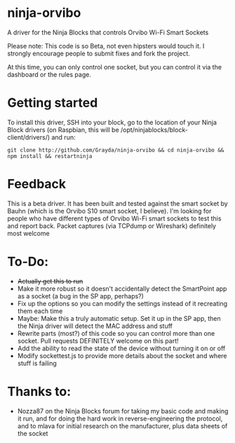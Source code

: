 ninja-orvibo
============

A driver for the Ninja Blocks that controls Orvibo Wi-Fi Smart Sockets

Please note: This code is so Beta, not even hipsters would touch it. I strongly encourage people to submit fixes and fork the project.

At this time, you can only control one socket, but you can control it via the dashboard or the rules page. 

Getting started
===============

To install this driver, SSH into your block, go to the location of your Ninja Block drivers (on Raspbian, this will be /opt/ninjablocks/block-client/drivers/) and run:

`git clone http://github.com/Grayda/ninja-orvibo && cd ninja-orvibo && npm install && restartninja`

Feedback
========

This is a beta driver. It has been built and tested against the smart socket by Bauhn (which is the Orvibo S10 smart socket, I believe). I'm looking for people who have different types of Orvibo Wi-Fi smart sockets to test this and report back. Packet captures (via TCPdump or Wireshark) definitely most welcome

To-Do:
======

* ~~Actually get this to run~~
* Make it more robust so it doesn't accidentally detect the SmartPoint app as a socket (a bug in the SP app, perhaps?)
* Fix up the options so you can modify the settings instead of it recreating them each time
* Maybe: Make this a truly automatic setup. Set it up in the SP app, then the Ninja driver will detect the MAC address and stuff
* Rewrite parts (most?) of this code so you can control more than one socket. Pull requests DEFINITELY welcome on this part!
* Add the ability to read the state of the device without turning it on or off
* Modify sockettest.js to provide more details about the socket and where stuff is failing

Thanks to:
==========

* Nozza87 on the Ninja Blocks forum for taking my basic code and making it run, and for doing the hard work in reverse-engineering the protocol, and to mlava for initial research on the manufacturer, plus data sheets of the socket 
